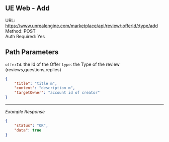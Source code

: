 ## UE Web - Add

URL: https://www.unrealengine.com/marketplace/api/review/:offerId/:type/add \
Method: POST \
Auth Required: Yes

## Path Parameters

`offerId`: the Id of the Offer
`type`: the Type of the review (reviews,questions,replies)

```json
{
    "title": "title m",
    "content": "description m",
    "targetOwner": "account id of creator"
}
```

---

_Example Response_

```json
{
    "status": "OK",
    "data": true
}
```